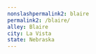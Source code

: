```yaml
---
﻿nonslashpermalink2: blaire
permalink2: /blaire/
alley: Blaire
city: La Vista
state: Nebraska
---
```

